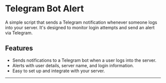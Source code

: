 # Telegram Bot Alert

A simple script that sends a Telegram notification whenever someone logs into your server. It's designed to monitor login attempts and send an alert via Telegram.

## Features
- Sends notifications to a Telegram bot when a user logs into the server.
- Alerts with user details, server name, and login information.
- Easy to set up and integrate with your server.

---

